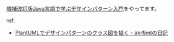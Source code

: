 [増補改訂版Java言語で学ぶデザインパターン入門](http://www.hyuki.com/dp/)をやってます。

ref:
- [PlantUMLでデザインパターンのクラス図を描く - akrfjmtの日記](https://akrfjmt.hatenablog.com/entry/2017/09/30/064530)
